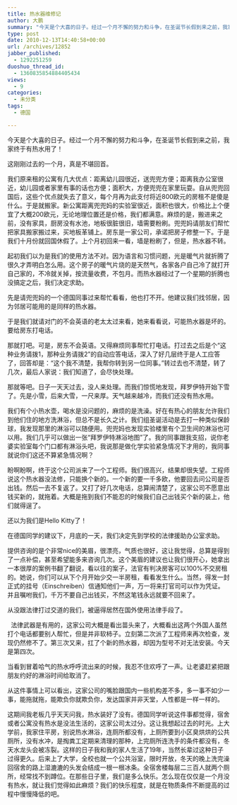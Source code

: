 ```yaml
---
title: 热水器维修记
author: 大鹏
summary: "今天是个大喜的日子。经过一个月不懈的努力和斗争，在圣诞节长假到来之前，我家终于有热水用了！"
type: post
date: 2010-12-13T14:40:58+00:00
url: /archives/12852
jabber_published:
  - 1292251259
duoshuo_thread_id:
  - 1360835854884405434
views:
  - 9
categories:
  - 未分类
tags:
  - 德国

---
```

今天是个大喜的日子。经过一个月不懈的努力和斗争，在圣诞节长假到来之前，我家终于有热水用了！

这刚刚过去的一个月，真是不堪回首。

我们原来租的公寓有几大优点：距离幼儿园很近，送兜兜方便；距离我办公室很近，幼儿园或者家里有事的话也方便；面积大，方便兜兜在家里玩耍。自从兜兜回国后，这些个优点就失去了意义，每个月再为此支付将近800欧元的房租不是傻是什么。于是就搬家。新公寓距离兜兜妈的实验室很近，面积也很大，价格比上个便宜了大概200欧元，无论地理位置还是价格，我们都满意。麻烦的是，搬进来之前，没有家具，厨房没有水池，地板很脏很旧，墙需要粉刷。兜兜妈请朋友们帮忙把家具搬家搬过来，买地板革铺上。房东是一家公司，承诺把房子修整一下。于是我们十月份就回国休假了。上个月初回来一看，墙是粉刷了，但是，热水器不转。

起初我们以为是我们的使用方法不对。因为语言和习惯问题，光是暖气片就折腾了很久才弄明白怎么用。这个房子的暖气片烧的是天然气，各家各户自己冷了就打开自己家的，不冷就关掉，按流量收费，不包月。而热水器经过了一个星期的折腾也没搞定之后，我们决定求助。

先是请兜兜妈的一个德国同事过来帮忙看看，他也打不开。他建议我们找邻居，因为邻居可能用的是同样的热水器。

于是我们就请对门的不会英语的老太太过来看，她来看看说，可能热水器是坏的。要给房东打电话。

那就打吧。可是，房东不会英语。又得麻烦同事帮忙打电话。打过去之后是个“这种业务请拨1，那种业务请拨2”的自动应答电话，深入了好几层终于是人工应答了，回答却是：“这个我不清楚，我帮你转到另一位同事。”转过去也不清楚，转了几次，最后人家说：我们知道了，会尽快处理。

那就等吧。日子一天天过去，没人来处理。而我们惊慌地发现，拜罗伊特开始下雪了。先是小雪，后来大雪，一尺来厚。天气越来越冷，而我们还没有热水用。

我们有个小热水壶，喝水是没问题的，麻烦的是洗澡。好在有热心的朋友允许我们到他们住的地方洗淋浴，但总不是长久之计。我们组圣诞活动是去打一种类似保龄球，我发现那里的淋浴可以随便用。兜兜妈也发现实验楼里有个卫生间的淋浴也可以用。我们几乎可以做出一张“拜罗伊特淋浴地图”了。我的同事跟我支招，说你老婆实验室每个门口都有淋浴头吧，我说那是做化学实验紧急情况下才用的，我同事就说你们这还不算紧急情况啊？

盼啊盼啊，终于这个公司派来了一个工程师。我们很高兴，结果却很失望。工程师说这个热水器没法修，只能换个新的。一个新的要一千多欧，他要回去问公司是否出钱。然后一去不复返了。又打了好几次电话，总算闹清楚了，这家公司不愿意出钱买新的，就拖着。大概是拖到我们不能忍的时候我们自己出钱买个新的装上，他们就得逞了。

还以为我们是Hello Kitty了！

在德国同学的建议下，月底的一天，我们决定先到学校的法律援助办公室求助。

提供咨询的是个非常nice的美眉，很漂亮，气质也很好，这让我觉得，总算是得到了一点补偿，甚至希望能多来咨询几次。这个美眉的建议也让我们很开心，她拿出一本很厚的案例书翻了翻说，看以往的案子，法官有判决房客可以100%不交房租的。她说，你们可以从下个月开始少交一半房租，看看发生什么。当然，得发一封正式的挂号（Einschreiben）信通知他们一声，万一将来打官司可以作为凭证。并且嘱咐我们，千万不要自己出钱买，不然这笔钱永远就要不回来了。

从没跟法律打过交道的我们，被逼得居然在国外使用法律手段了。

&#160; 法律武器是有用的，这家公司大概是看出苗头来了，大概看出这两个外国人虽然打个电话都要别人帮忙，但是并非软柿子。立刻第二次派了工程师来再次检查，发现仍然修不了。第三次又来，扛了个新的热水器，却因为型号不对无法安装。今天是第四次。

当看到冒着哈气的热水呼呼流出来的时候，我忍不住欢呼了一声。让老婆赶紧把跟朋友约好的淋浴时间给取消了。

从这件事情上可以看出，这家公司的嘴脸跟国内一些机构差不多，多一事不如少一事，能拖就拖，能欺负你就欺负你，发达国家并非天堂，人性都是一样一样的。

这期间我老板几乎天天问我，热水装好了没有。德国同学听说这件事都觉得，宿舍或者公寓没有热水是没法生活的，这家公司太过分。这让我想起过去的时光。上大学前，我家住平房，别说热水淋浴，连厕所都没有，上厕所要到小区臭烘烘的公共厕所，没有水冲，是掏粪工定期来清理的那种，上完厕所连洗手的条件都没有，冬天水龙头会被冻裂。这样的日子我和我的家人生活了19年，当然长辈过这种日子过得更久。后来上了大学，全校也就一个公共浴室，限时开放，冬天的晚上洗完澡回宿舍的路上湿漉漉的头发会结成一根一根冰条。全宿舍楼每层二三百人就两个厕所，经常找不到蹲位。在那些日子里，我们是多么快乐。怎么现在仅仅是一个月没有热水，就让我们觉得如此麻烦？我们的快乐程度，就是在物质条件不断提高的过程中慢慢降低的吧。
